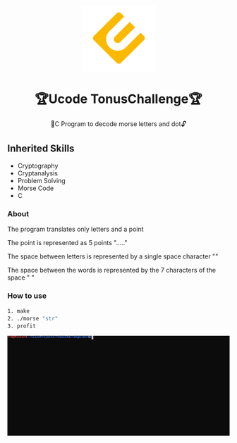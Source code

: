 <p align="center">
    <img src="https://github.com/FightForDobro/TonusChallenge/blob/master/.hidden/UnitLogo.png?raw=true" height="150px" alt="UnitLogo">
</p>
<h1 align="center">🏆Ucode TonusChallenge🏆</h1>
<p align="center">🔑C Program to decode morse letters and dot🔓</p>

## Inherited Skills
* Cryptography
* Cryptanalysis
* Problem Solving
* Morse Code
* C

### About
The program translates only letters and
a point

The point is represented as 5 points "....."

The space between letters is represented by a single space character ""

The space between the words is represented by the 7 characters of the space "       "

### How to use 
```bash
1. make
2. ./morse "str"
3. profit
```

![Usage](https://github.com/FightForDobro/TonusChallenge/blob/master/.hidden/.morse/UsageAnim.svg?raw=true)